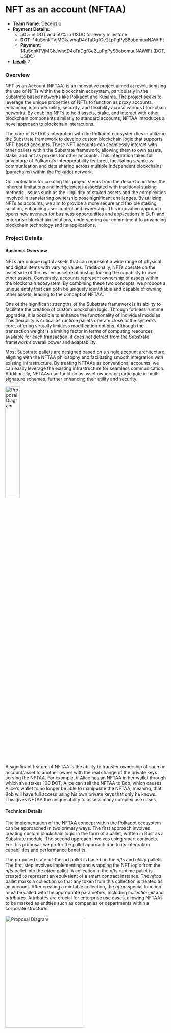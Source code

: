 # NFT as an account (NFTAA)

- **Team Name:** Decenzio
- **Payment Details:**
  - 50% in DOT and 50% in USDC for every milestone
  - **DOT**: 14uSonkTVjMGkJwhqD4oTaDgfGe2LpPgPyS8obomuuNAWfFt
  - **Payment**: 14uSonkTVjMGkJwhqD4oTaDgfGe2LpPgPyS8obomuuNAWfFt (DOT, USDC)
- **[Level](https://github.com/w3f/Grants-Program/tree/master#level_slider-levels):** 2

### Overview

NFT as an Account (NFTAA) is an innovative project aimed at revolutionizing the use of NFTs within
the blockchain ecosystem, particularly in the Substrate based networks like Polkadot and Kusama.
The project seeks to leverage the unique properties of NFTs to function as proxy accounts, enhancing interoperability,
security, and flexibility across various blockchain networks.
By enabling NFTs to hold assets, stake, and interact with other blockchain components similarly to standard accounts,
NFTAA introduces a novel approach to blockchain interactions.

The core of NFTAA's integration with the Polkadot ecosystem lies in utilizing the Substrate framework to develop custom
blockchain logic that supports NFT-based accounts.
These NFT accounts can seamlessly interact with other pallets within the Substrate framework, allowing them to own
assets, stake, and act as proxies for other accounts.
This integration takes full advantage of Polkadot’s interoperability features, facilitating seamless communication and
data sharing across multiple independent blockchains (parachains) within the Polkadot network.

Our motivation for creating this project stems from the desire to address the inherent limitations and inefficiencies
associated with traditional staking methods.
Issues such as the illiquidity of staked assets and the complexities involved in transferring ownership pose significant
challenges.
By utilizing NFTs as accounts, we aim to provide a more secure and flexible staking solution, enhancing user control and
ownership.
This innovative approach opens new avenues for business opportunities and applications in DeFi
and enterprise blockchain solutions, underscoring our commitment to advancing blockchain technology and its
applications.

### Project Details

#### Business Overview

NFTs are unique digital assets that can represent a wide range of physical and digital items with
varying values.
Traditionally, NFTs operate on the asset side of the owner-asset relationship, lacking the capability to own other
assets.
Conversely, accounts represent ownership of assets within the blockchain ecosystem.
By combining these two concepts, we propose a unique entity that can both be uniquely identifiable and capable of owning
other assets, leading to the concept of NFTAA.

One of the significant strengths of the Substrate framework is its ability to facilitate the creation of custom
blockchain logic.
Through forkless runtime upgrades, it is possible to enhance the functionality of individual modules.
This flexibility is critical as runtime pallets operate close to the system’s core, offering virtually limitless
modification options.
Although the transaction weight is a limiting factor in terms of computing resources available for each transaction, it
does not detract from the Substrate framework’s overall power and adaptability.

Most Substrate pallets are designed based on a single account architecture, aligning with the NFTAA philosophy and
facilitating smooth integration with existing infrastructure.
By treating NFTAAs as conventional accounts, we can easily leverage the existing infrastructure for seamless
communication.
Additionally, NFTAAs can function as asset owners or participate in multi-signature schemes, further
enhancing their utility and security.

<img src="https://raw.githubusercontent.com/decenzio/NFTAA-Polkadot/286414435e0fdd51810c1093688daf67df59d010/proposal/prox.png" alt="Proposal Diagram" width="30%" height="30%" />

A significant feature of NFTAA is the ability to transfer ownership of such an account/asset to
another owner with the real change of the private keys serving the NFTAA.
For example, if Alice has an NFTAA in her wallet through which she stakes 100 DOT, Alice can sell the NFTAA to Bob,
which causes Alice's wallet to no longer be able to manipulate the NFTAA,
meaning, that Bob will have full access using his own private keys that only he knows.
This gives NFTAA the unique ability to assess many complex use cases.

#### Technical Details

The implementation of the NFTAA concept within the Polkadot ecosystem can be approached in two primary ways.
The first approach involves creating custom blockchain logic in the form of a pallet, written in Rust as a Substrate
module.
The second approach involves using smart contracts. For this proposal, we prefer the pallet approach due to its
integration capabilities and performance benefits.

The proposed state-of-the-art pallet is based on the _nfts_ and _utility_ pallets.
The first step involves implementing and wrapping the NFT logic from the _nfts_ pallet into the _nftaa_ pallet.
A collection in the _nfts_ runtime pallet is created to represent an equivalent of a smart contract instance.
The _nftaa_ pallet marks a collection so that any token from this collection is treated as an account. After creating a
mintable collection, the _nftaa_ special function must be called with the appropriate parameters, including _collection_id_
and _attributes_.
Attributes are crucial for enterprise use cases, allowing NFTAAs to be marked as entities such as companies or departments
within a corporate structure.

<img src="https://raw.githubusercontent.com/decenzio/NFTAA-Polkadot/main/proposal/nftaa_seq_dia_creation.svg" alt="Proposal Diagram" width="70%" height="30%" />

Reimplementing the _utility.as_derivate_ function is the second crucial step.
Constructing a keyless address in the runtime pallet from accountId and index is challenging.
The index must represent a concatenation of the collection and token ID, but since the index is a u16 type, it cannot
accommodate two u32 types.
To overcome this, we will use the _blake2_ hash function to encode the following properties: a binary prefix _"modlpy/nftproxy"_, followed by parachain, collection, and token ID. Both collection and token ID are u32 types, and
padding them with zeros to length 32 prevents overlap.
The _AccountId32_ type is then used to construct the address, ensuring a unique address for each NFTAA.

Implementing the _nftaa_ act as a proxy function is the third critical step.
This function requires verifying that the caller is the owner of the token, constructing a custom derivative function,
setting the derived account as the caller, and executing the original call.
This mechanism ensures secure and efficient operations, allowing NFTAAs to function effectively within the blockchain
ecosystem.

<img src="https://raw.githubusercontent.com/decenzio/NFTAA-Polkadot/main/proposal/nftaa_seq_dia_proxy.svg" alt="Proposal Diagram" width="70%" height="30%" />

Ultimately, the proposed pallet will enable the creation of NFTAAs, setting attributes, and staking on the relay chain via
the NFTAA.
This innovative approach not only enhances the functionality and security of NFTs within the blockchain ecosystem but
also opens new possibilities for their application in various business and financial contexts.
By combining the strengths of NFTs and blockchain technology, NFTAA represents a significant step forward in the
evolution of digital assets and their management.

### Ecosystem Fit

The NFTAA project aims to modernize staking and account management within the Polkadot and Substrate ecosystems through
the innovative use of NFTs by leveraging the flexibility of the Substrate framework and Polkadot's interoperability features.
These NFT-based accounts can own assets, participate in staking, and serve as proxies for other accounts, significantly
enhancing security, transparency, and liquidity within blockchain networks.

NFTAA targets a diverse audience, including parachain developers, dApp developers, wallet developers, end users, and
researchers.
Parachain developers building custom blockchain networks on Polkadot can benefit from enhanced staking and account
management features offered by NFTAA.
dApp developers will find NFTAA particularly useful for secure and flexible account management and staking solutions.
Developers of cryptocurrency wallets can integrate NFTAA to provide users with advanced functionalities, thereby
improving the user experience.
Both individuals and enterprises looking for improved liquidity in their blockchain assets can leverage
NFTAA for better asset management.
Additionally, researchers and academics interested in exploring new blockchain innovations can study and expand upon the
unique concepts introduced by NFTAA.

The NFTAA project addresses several critical needs within the blockchain ecosystem.
Utilizing NFTAA provides more methods for managing and delegating staking rights without exposing private keys.
This approach significantly reduces the risk of unauthorized access and enhances overall security.
Furthermore, NFTAA allows staked assets to remain liquid, enabling users to trade, lend, or use them as collateral even
while they are staked.
This flexibility is crucial for users who need access to their assets without compromising their staking benefits.
The project also potentially leverages Polkadot's ability to connect multiple blockchains, ensuring seamless asset transfers and
interactions across different networks.
This interoperability is essential for creating a cohesive and efficient blockchain ecosystem.
Moreover, NFTAA empowers users by allowing them to delegate staking rights, transfer ownership of staked assets, and
interact with multiple blockchain networks through a single NFTAA, thereby enhancing user control and simplifying asset
management.

The needs addressed by the NFTAA project were identified through a comprehensive approach.
A literature review of existing research on staking mechanisms, blockchain security, and asset management highlighted
the limitations and potential improvements in current systems.
Case studies examining current issues faced by stakers and asset managers in blockchain networks like Ethereum and
Polkadot provided practical insights into the challenges and opportunities for innovation.
Additionally, research on the drawbacks of existing staking mechanisms and the potential benefits of using NFTs for
account management provided a solid foundation for the project's conceptual framework.

There are similar projects in the Polkadot universe:

- Lido: A liquid staking protocol that allows users to stake assets and receive derivatives representing the staked
  amount.
- Bifrost: Provides liquidity for staked assets through a voucher system and supports cross-chain staking.
- Acala: Offers a similar staking mechanism with its LDOT token, providing immediate liquidity and flexibility in
  staking.

Differences and Distinctions:

- NFTAA vs. Lido/Bifrost/Acala: Unlike these projects, NFTAA focuses on using NFTs as proxy accounts for staking, which
  allows for a more flexible and secure delegation of staking rights and ownership. NFTAA also leverages the composability
  of NFTs, enabling them to hold other assets and act as accounts within the blockchain ecosystem.

Similar concepts exist in other ecosystems:

- Rocket Pool: An Ethereum-based protocol for decentralized staking that allows users to earn rewards without running a
  full node.
- EIP-6551 (TBA - token bound accounts): A proposed Ethereum standard to enhance NFTs by equipping them with smart contract capabilities, allowing them to own assets and interact with other contracts.

Differences and Distinctions (NFTAA vs. EIP-6551):

NFTAA is designed specifically for the Polkadot and Substrate ecosystems, utilizing their unique features, such as interoperability and cross-chain communication.
Additionally, NFTAA’s focus on using NFTs as proxy accounts for staking and asset management offers a novel approach compared to the more traditional liquid staking and smart contract enhancements in the Ethereum ecosystem.

EIP 6551 presents certain limitations. Our solution, e.g., does not prioritize connecting existing NFTs but enables bidirectional binding of the NFT and proxy.
Consequently, upon ownership of an NFT, we can discern from the NFT metadata indicating its status as an NFTAA.
Furthermore, we enhance transparency by ensuring the atomic creation of the NFT and proxy within a single transaction, thereby promoting seamless integration.
Likewise, our design does not need the registrar service to create the TBA address as opposed to TBA.
In our case, the pallet creates the NFTAA with functionality that also works as the NFTAA address (TBA uses one more address than NFTAA).
Another difference is that in TBA, you could have more accounts on one NFT, which, in our case, is not possible due to the atomic creation of exactly one NFT at the time of creating the NFTAA.
Regarding security, there are at least two differences between NFTAA and TBA. The first is the possibility of generating the address of TBA sooner without having the deployed contract (as the create2 function for creating contracts is deterministic, i.e., you can calculate the future contract address).
In this case, if the upcoming smart contract is badly developed (does not contain an execute function for byte calls to other contracts) or is not upgradeable, it can happen that assets or liquidity sent to the TBA will not be withdrawable and become locked forever (even the NFT bounded in TBA can be sent by a mistake (if not safeguarded) to the address of TBA. Therefore you lock yourself from it).
The problem is that TBA uses only the address of any contract you want in the registry contract and does not look for any details on how the contract looks or if it is already deployed. In our case, the account form is pre-defined in the factory pallet, and even after deployment, we guarantee upgradeability as it is a proxy account.
The second security issue is potential fraud, which is [described in the EIP 6551 specification](https://eips.ethereum.org/EIPS/eip-6551\#fraud-prevention) that you withdraw assets from the TBA and at the same time sell the NFT to someone who thought that they would also have the assets in the TBA. In our case, we provide the security measures for not withdrawing the assets from the NFTAA while also selling the NFT, which is bound to the NFTAA.


In summary, the NFTAA project provides a unique solution to enhance staking and account management in the Polkadot
ecosystem by leveraging NFTs' flexibility, security, and interoperability. It addresses key needs identified through
comprehensive research and differentiates itself from similar projects in both Polkadot and related ecosystems.

## Team

Our team comprises seasoned blockchain experts, architects, and developers, each bringing extensive experience in
blockchain technology and other technical knowledge. Our blockchain experts have a deep understanding of decentralized
systems, consensus mechanisms, and smart contract development.
Our architects are adept at designing scalable, secure, and efficient blockchain architectures, ensuring seamless
integration and interoperability within the ecosystem.
Our developers are proficient in Rust, leveraging its safety and performance features to build robust blockchain
applications.
Together, we are committed to pushing the boundaries of blockchain innovation and delivering cutting-edge solutions.

### Team members

- Name of team leader:
  - Roman Bitarovsky

- Names of team members:
  - Kristian Kostal
  - Branislav Hozza

### Contact

- **Contact Name:** Roman Bitarovsky
- **Contact Email:** decenzio@protonmail.com
- **Website:** decenzio.com

### Legal Structure

- **Registered Address:** Pod Sokolice 517/1 Trencin 911 01 SK
- **Registered Legal Entity:** Decenzio s. r. o.

### Team's experience
Roman has 2 years of experience as a Java backend developer in the banking domain. He participated in the development of a mobile banking wallet app and an app for managing loan applications used by bank back-office workers.
Additionally, Roman was involved in the development of a DeFi aggregator, an app focused on integrating multiple DeFi functionalities, such as swap, portfolio tracking, loan usage, etc., on the Ethereum network. Roman studies Blockchain technology and completed a bachelor's thesis on NFTAA, with an article about this published by IEEE (check the Development status section).
Currently, Roman is pursuing a Master's degree at FIIT STU and working on ZKP research. His further learning activities include a three-year program focusing on leadership. Recently, Roman co-founded Decenzio, a blockchain and Web3-oriented IT company.

Branislav is a fullstack developer with nearly five years of experience, specializing in technologies such as Vue.js, TypeScript, JavaScript, .NET, and AdonisJS. He has made contributions to the blockchain space, working on the Kodadot NFT gallery platform.
Additionally, Branislav played a key role in the development of Tokengram, a DeFi social platform, where he combined his development skills with a passion for decentralized finance.
Branislav’s academic work further highlights his commitment to blockchain innovation. His bachelor’s thesis explored the on-chain representation of gaming assets, utilizing a Substrate pallet to code and research the integration of gaming assets on blockchain networks.

Kristian is an experienced blockchain architect with a lot of projects behind him, e.g., gold-backed cryptocurrency, cross-chain interoperability API protocol, an EU-wide blockchain platform for debt financing of SMEs by issuing bonds, a web3 social network, etc. He holds PhD in Computer Science from the Slovak University of Technology, with his dissertation thesis focused on interoperability between
heterogeneous blockchain networks. One of the partial challenges in the dissertation thesis was on scalability issues,
where he studied Layer-2 techniques, especially with the use of Zero-knowledge proofs. In the last 3 years,
he has been working on practical use cases of blockchain networks in different domains of computer science
research. Mentionable are smart grids, e-voting platforms, and asset-sharing platforms with privacy
preservation. He serves as a Slovak Representative for European blockchain services infrastructure within the
European Blockchain Partnership (European Commission) and is also active in cooperating on policy-making documents regarding blockchain technologies. Besides that, he serves as leader of the Blockchain & FinTech research group and has authored 25 academic publications.

### Team Code Repos
- [A pool-based liquidity protocol based on Polkadot](https://github.com/fiit-ba/pool-based-liquidity-protocol)
- [An oracle network for Solana blockchain](https://github.com/fiit-ba/omniscient-blockchain-oracle)
- [Tokengram social network for NFT holders](https://github.com/fiit-tp7-2023)
- [On-chain representation of gaming assets](https://github.com/brano-hozza/meta-assets)


### Team GitHub Profiles

- https://github.com/Roman-24
- https://github.com/xkostal
- https://github.com/brano-hozza

### Team LinkedIn Profiles

- https://www.linkedin.com/in/romanbitarovsky/
- https://www.linkedin.com/in/kristi%C3%A1n-ko%C5%A1%C5%A5%C3%A1l-9599a82b5/
- https://www.linkedin.com/in/branislav-hozza-3b7234173/

### Advisors
Ecosystem developers who agreed to provide advisory help during the project implementation phase:
- [Dudo50](https://github.com/dudo50), founder of ParaSpell (Interoperability solutions)

## Development Status :open_book:

This concept has already been implemented as a prototype dApp on an Ethereum-like chain, with its details discussed in two
academic publications.
The first is a [conference full paper](https://arxiv.org/pdf/2404.14074) presented at
the [2024 IEEE International Conference on Blockchain and Cryptocurrency in Dublin](https://icbc2024.ieee-icbc.org/).
The second is a [Bachelor's thesis](https://opac.crzp.sk/?fn=detailBiblioForm&sid=2D2C61E4341E5366536A1A3BFA9A) where
this concept was originally developed and first implemented using Solidity smart contracts on Moonriver.

## Development Roadmap :nut_and_bolt:

### Overview

- **Total Estimated Duration:** 6 months
- **Full-Time Equivalent (FTE):**  2 FTE
- **Total Costs:** 30,000 USD

### Milestone 1 — Basic functionality

- **Estimated duration:** 2.5 months
- **FTE:**  2
- **Costs:** 15,000 USD

At first, we need to take pallet_nfts, take most core functions of NFS, and wrap these functionalities in our pallet. The reason to add pallet_nfts as a dependency and wrap the functions is to make usage of our pallet_nftaa easier and have all functionalities in one package for developers.

Functionalities from pallet_nfts:
- pallet::dispatchables::burn
- pallet::dispatchables::buy_item
- pallet::dispatchables::clear_attribute
- pallet::dispatchables::clear_collection_metadata
- pallet::dispatchables::clear_metadata
- pallet::dispatchables::create
- pallet::dispatchables::destroy
- pallet::dispatchables::lock_collection
- pallet::dispatchables::lock_item_properties
- pallet::dispatchables::lock_item_transfer
- pallet::dispatchables::mint
- pallet::dispatchables::redeposit
- pallet::dispatchables::set_attribute
- pallet::dispatchables::set_collection_max_supply
- pallet::dispatchables::set_collection_metadata
- pallet::dispatchables::set_metadata
- pallet::dispatchables::set_price
- pallet::dispatchables::set_team
- pallet::dispatchables::transfer
- pallet::dispatchables::transfer_ownership
- pallet::dispatchables::unlock_item_transfer
- pallet::dispatchables::update_mint_settings

After reimplementing functionalities from pallet_nfts, we will add our own functions related to NFTAA functionality.

|  Number | Deliverable                                  | Specification                                                                                                                                                                                           |
|--------:|----------------------------------------------|---------------------------------------------------------------------------------------------------------------------------------------------------------------------------------------------------------|
| **0a.** | License                                      | MIT |
| **0b.** | Documentation                                | Inline documentation of code, as well as startup configuration with all necessary commands, included in repository |
| **0c.** | Testing and Testing Guide                    | Core functions will be fully covered by comprehensive unit tests to ensure functionality and robustness. In the guide, we will describe how to run these tests. |
| **0d.** | Docker                                       | We will provide a Dockerfile(s) that can be used to test all the functionality delivered with this milestone. |
|      1. | nftaa_pallet                                 | We will create the initial version of the nftaa_pallet which includes:                                                                                                                                  |
|     1a. | reimplement functionalities from pallet_nfts | Integration with the Substrate nfts pallet |
|     1b. | nftaa address                                | NFTAA creation and ownership management (implement functionality to transfer ownership of NFTAA), construct keyless address for given NFT, create NFTAA address (index) as future input to act as proxy |
|     1c. | nftaa attributes                      | Basic NFT attributes handling, bind NFT and its new keyless address to one entity consists of filling in the attributes contained in the NFTAA item|
|     1d. | nftaa act as proxy                                 | Implement the proxy functionality to allow NFTs to act as proxy accounts, the owner of NFTAA can do a call via it; for this, we will use pallet_utility special function as_derivate. We will ensure that when an NFTAA is listed for sale, assets owned by the NFTAA cannot be withdrawn, effectively preventing fraudulent transfers. Therefore, if the NFTAA is listed, proxy calls will not be possible. |
|     1e. | find owned assets                             | Functionality needed to find all assets owned by given NFTAA |
|     1f. | find NFTAAs for account and owner              | Functions to find owner of given NFTAA |

### Milestone 2 — Additional features

- **Estimated Duration:** 2 month
- **FTE:**  1.5
- **Costs:** 9,000 USD

Functionalities from pallet_nfts:
- pallet::dispatchables::approve_item_attributes
- pallet::dispatchables::approve_transfer
- pallet::dispatchables::cancel_approval
- pallet::dispatchables::cancel_item_attributes_approval
- pallet::dispatchables::cancel_swap
- pallet::dispatchables::claim_swap
- pallet::dispatchables::clear_all_transfer_approvals
- pallet::dispatchables::create_swap
- pallet::dispatchables::force_collection_config
- pallet::dispatchables::force_collection_owner
- pallet::dispatchables::force_create
- pallet::dispatchables::force_mint
- pallet::dispatchables::force_set_attribute
- pallet::dispatchables::mint_pre_signed
- pallet::dispatchables::pay_tips
- pallet::dispatchables::set_accept_ownership

After these, we will add our own functions related to NFTAA staking functionality.

| Number | Deliverable             | Specification                                                                                                                      |
|-------:|-------------------------|------------------------------------------------------------------------------------------------------------------------------------|
| **0a.** | License                                      | MIT |
| **0b.** | Documentation                                | Inline documentation of code, as well as startup configuration with all necessary commands, included in repository |
| **0c.** | Testing and Testing Guide                    | Core functions will be fully covered by comprehensive unit tests to ensure functionality and robustness. In the guide, we will describe how to run these tests. |
| **0d.** | Docker                                       | We will provide a Dockerfile(s) that can be used to test all the functionality delivered with this milestone. |
|    2a. | nftaa check             | We will add functionalities to read and check if NFTAA exists for a given account                                                  |
|    2b. | nftaa collections       | We will add functionalities to read existing collections and manage NFTAAs if they are in a collection.                            |

### Milestone 3 — Web apps integrations + article

- **Estimated Duration:** 1.5 month
- **FTE:**  1.5
- **Costs:** 7,000 USD

| Number | Deliverable     | Specification                                                                                                                                                                                                                                                                                                                                                                                                                                                          |
|-------:|-----------------|------------------------------------------------------------------------------------------------------------------------------------------------------------------------------------------------------------------------------------------------------------------------------------------------------------------------------------------------------------------------------------------------------------------------------------------------------------------------|
| **0a.** | License                                      | MIT |
| **0b.** | Documentation                                | Inline documentation of code, as well as startup configuration with all necessary commands, included in repository |
| **0c.** | Testing and Testing Guide                    | Core functions will be fully covered by comprehensive unit tests to ensure functionality and robustness. In the guide, we will describe how to run these tests. |
| **0d.** | Docker                                       | We will provide a Dockerfile(s) that can be used to test all the functionality delivered with this milestone. |
|    0e. | Article         | We will publish an **article** that explains NFTAA (what was done/achieved as part of the grant). The article will be published through an online media service, e.g., medium.com or Linkedin, and advertised through social networks. Our ambition, as we are from academic environment, is to have also an academic paper about the idea of NFTAA in Polkadot published in a conference venue                                                                                    |
|    3a. | Web app integration         | Develop a webapp integration to interact with the nftaa_pallet (integration will be for popular existing Polkadot app for example like Polkadot Staking Dashboard), allowing users to create, manage, and transfer NFTAAs, provide a web application to interact with the nftaa_pallet: allowing users to create collections and single item; manage of metadata and attributes; operate with NFTAA ownership (transfers); play with staking, increase stake and unstake handled by NFTAA; read operations as get for an account, get assets of NFTAA, get the owner of NFTAA |
|    3b. | Marketplace app integration | We will also prepare integration for existing NFT marketplace app (e.g. Kodadot) for easily buying and selling the NFTAAs with an overall list in a form of a bulleting board.                                                                                                                                                                                                                                                                                                                |

## Future Plans

Once everything is implemented according to the proposed plan, the application will still be under constant improvement
as technology progresses.

In the long run, we also want to improve the design and add new features that can be useful for developers and Polkadot users.


## Referral Program :moneybag:

- **Referrer:** [VikiiVal](https://github.com/vikiival)
- **Payment Address:** 15BZFbMsCR1ki59mJHo8iAjgAozGJaYHR3oVRPQWNnoEZiL9 (USDC)

## Additional Information :heavy_plus_sign:

**How did you hear about the Grants Program?** personal recommendation

The progress we've made so far is detailed in the Development Status section. Here's a summary of the key achievements:

- Prototype dApp on Ethereum-like Chain: We have successfully implemented a prototype dApp
  on an Ethereum-like blockchain. This prototype demonstrates the core concepts and functionality of NFTAA.
- Academic Publications: Our work on NFTAA has been documented in two academic publications. The first is a conference
  full paper presented at the 2024 IEEE International Conference on Blockchain and Cryptocurrency in Dublin. The second
  is a Bachelor's thesis where the concept was originally developed and first implemented using Solidity smart contracts
  on Moonriver.

This foundational work has provided valuable insights and a solid basis for the development of NFTAA on the Polkadot
ecosystem.
